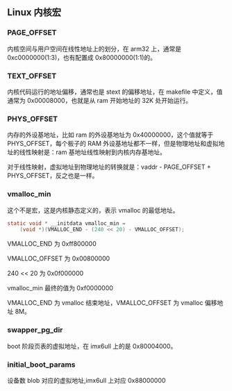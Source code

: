 ## Linux 内核宏

### PAGE_OFFSET

内核空间与用户空间在线性地址上的划分，在 arm32 上，通常是 0xc0000000(1:3)，也有配置成 0x80000000(1:1)的。



### TEXT_OFFSET

内核代码运行的地址偏移，通常也是 stext 的偏移地址，在 makefile 中定义，值通常为 0x00008000，也就是从 ram 开始地址的 32K 处开始运行。 



### PHYS_OFFSET

内存的外设基地址，比如 ram 的外设基地址为 0x40000000，这个值就等于 PHYS_OFFSET，每个板子的 RAM 外设基地址都不一样，但是物理地址和虚拟地址的线性映射是：ram 基地址线性映射到内核内存基地址。

对于线性映射，虚拟地址到物理地址的转换就是：vaddr - PAGE_OFFSET + PHYS_OFFSET，反之也是一样。



### vmalloc_min

这个不是宏，这是内核静态定义的，表示 vmalloc 的最低地址。 

```c
static void * __initdata vmalloc_min =
	(void *)(VMALLOC_END - (240 << 20) - VMALLOC_OFFSET);
```

VMALLOC_END  为 0xff800000

VMALLOC_OFFSET  为 0x00800000

240 << 20 为 0x0f000000

vmalloc_min 最终的值为 0xf0000000

VMALLOC_END 为 vmalloc 结束地址，VMALLOC_OFFSET 为 vmalloc 偏移地址 8M。



### swapper_pg_dir

boot 阶段页表的虚拟地址，在 imx6ull 上的是 0x80004000。



### initial_boot_params

设备数 blob 对应的虚拟地址,imx6ull 上对应 0x88000000









